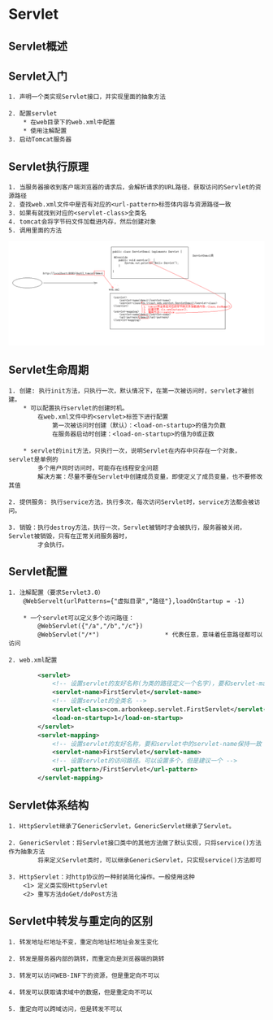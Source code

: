 # Servlet

## Servlet概述

## Servlet入门
    1. 声明一个类实现Servlet接口，并实现里面的抽象方法

    2. 配置servlet
        * 在web目录下的web.xml中配置
        * 使用注解配置
    3. 启动Tomcat服务器

## Servlet执行原理
    1. 当服务器接收到客户端浏览器的请求后，会解析请求的URL路径，获取访问的Servlet的资源路径
    2. 查找web.xml文件中是否有对应的<url-pattern>标签体内容与资源路径一致
    3. 如果有就找到对应的<servlet-class>全类名
    4. tomcat会将字节码文件加载进内存，然后创建对象
    5. 调用里面的方法

<img src = "./img/img01.bmp" width = 800px/>

## Servlet生命周期
    1. 创建: 执行init方法，只执行一次，默认情况下，在第一次被访问时，servlet才被创建。
        * 可以配置执行servlet的创建时机。
            在web.xml文件中的<servlet>标签下进行配置
                第一次被访问时创建（默认）：<load-on-startup>的值为负数
                在服务器启动时创建：<load-on-startup>的值为0或正数

        * servlet的init方法，只执行一次，说明Servlet在内存中只存在一个对象，servlet是单例的
            多个用户同时访问时，可能存在线程安全问题
            解决方案：尽量不要在Servlet中创建成员变量，即使定义了成员变量，也不要修改其值

    2. 提供服务: 执行service方法，执行多次，每次访问Servlet时，service方法都会被访问。

    3. 销毁：执行destroy方法，执行一次，Servlet被销时才会被执行，服务器被关闭，Servlet被销毁，只有在正常关闭服务器时，
            才会执行。

## Servlet配置
    1. 注解配置（要求Servlet3.0）
        @WebServelt(urlPatterns={"虚拟目录","路径"},loadOnStartup = -1)

        * 一个servlet可以定义多个访问路径：
            @WebServlet({"/a","/b","/c"}) 
            @WebServlet("/*")                  * 代表任意，意味着任意路径都可以访问

    2. web.xml配置  

``` xml
        <servlet>
            <!-- 设置servlet的友好名称(为类的路径定义一个名字)，要和servlet-mapping中的servlet-name保持一致 -->
            <servlet-name>FirstServlet</servlet-name>
            <!-- 设置servlet的全类名 -->
            <servlet-class>com.arbonkeep.servlet.FirstServlet</servlet-class>
            <load-on-startup>1</load-on-startup>
        </servlet>
        <servlet-mapping>
            <!-- 设置servlet的友好名称，要和servlet中的servlet-name保持一致 -->
            <servlet-name>FirstServlet</servlet-name>
            <!-- 设置servlet的访问路径。可以设置多个，但是建议一个 -->
            <url-pattern>/FirstServlet</url-pattern>
        </servlet-mapping>

```


## Servlet体系结构
    1. HttpServlet继承了GenericServlet，GenericServlet继承了Servlet。

    2. GenericServlet：将Servlet接口类中的其他方法做了默认实现，只将service()方法作为抽象方法
            将来定义Servlet类时，可以继承GenericServlet，只实现service()方法即可

    3. HttpServlet：对http协议的一种封装简化操作。一般使用这种
        <1> 定义类实现HttpServlet
        <2> 重写方法doGet/doPost方法

## Servlet中转发与重定向的区别

    1. 转发地址栏地址不变，重定向地址栏地址会发生变化

    2. 转发是服务器内部的跳转，而重定向是浏览器端的跳转

    3. 转发可以访问WEB-INF下的资源，但是重定向不可以

    4. 转发可以获取请求域中的数据，但是重定向不可以

    5. 重定向可以跨域访问，但是转发不可以


